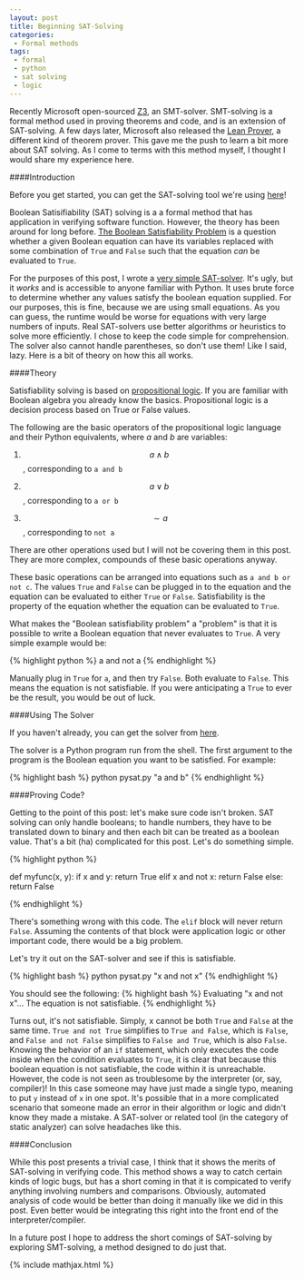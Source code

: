 ```yaml
---
layout: post
title: Beginning SAT-Solving
categories:
 - Formal methods
tags:
 - formal
 - python
 - sat solving
 - logic
---
```


Recently Microsoft open-sourced [Z3](https://github.com/Z3Prover/z3/), an SMT-solver. SMT-solving is a formal method used in proving theorems and code, and is an extension of SAT-solving. A few days later, Microsoft also released the [Lean Prover](https://leanprover.github.io/), a different kind of theorem prover. This gave me the push to learn a bit more about SAT solving. As I come to terms with this method myself, I thought I would share my experience here. 

####Introduction

Before you get started, you can get the SAT-solving tool we're using [here](https://github.com/ueliem/pysat/tree/a8a2b7463eb9b97866c9f713df5afc6ba1d1a230)!

Boolean Satisifiability (SAT) solving is a a formal method that has application in verifying software function. However, the theory has been around for long before. [The Boolean Satisfiability Problem](http://en.wikipedia.org/wiki/Boolean_satisfiability_problem) is a question whether a given Boolean equation can have its variables replaced with some combination of ```True``` and ```False``` such that the equation _can_ be evaluated to ```True```. 

For the purposes of this post, I wrote a [very simple SAT-solver](https://github.com/ueliem/pysat/tree/a8a2b7463eb9b97866c9f713df5afc6ba1d1a230). It's ugly, but it _works_ and is accessible to anyone familiar with Python. It uses brute force to determine whether any values satisfy the boolean equation supplied. For our purposes, this is fine, because we are using small equations. As you can guess, the runtime would be worse for equations with very large numbers of inputs. Real SAT-solvers use better algorithms or heuristics to solve more efficiently. I chose to keep the code simple for comprehension. The solver also cannot handle parentheses, so don't use them! Like I said, lazy. Here is a bit of theory on how this all works. 

####Theory

Satisfiability solving is based on [propositional logic](http://en.wikipedia.org/wiki/Propositional_calculus). If you are familiar with Boolean algebra you already know the basics. Propositional logic is a decision process based on True or False values. 

The following are the basic operators of the propositional logic language and their Python equivalents, where $a$ and $b$ are variables:

1. $$a \land b$$, corresponding to ```a and b```

2. $$a \lor b$$, corresponding to ```a or b```

3. $$\sim a$$, corresponding to ```not a```

There are other operations used but I will not be covering them in this post. They are more complex, compounds of these basic operations anyway. 

These basic operations can be arranged into equations such as ```a and b or not c```. The values ```True``` and ```False``` can be plugged in to the equation and the equation can be evaluated to either ```True``` or ```False```. Satisfiability is the property of the equation whether the equation can be evaluated to ```True```. 

What makes the "Boolean satisfiability problem" a "problem" is that it is possible to write a Boolean equation that never evaluates to ```True```. A very simple example would be:

{% highlight python %}
a and not a
{% endhighlight %}

Manually plug in ```True``` for ```a```, and then try ```False```. Both evaluate to ```False```. This means the equation is not satisfiable. If you were anticipating a ```True``` to ever be the result, you would be out of luck. 

####Using The Solver

If you haven't already, you can get the solver from [here](https://github.com/ueliem/pysat/tree/a8a2b7463eb9b97866c9f713df5afc6ba1d1a230).

The solver is a Python program run from the shell. The first argument to the program is the Boolean equation you want to be satisfied. For example:

{% highlight bash %}
python pysat.py "a and b"
{% endhighlight %}

####Proving Code?

Getting to the point of this post: let's make sure code isn't broken. SAT solving can only handle booleans; to handle numbers, they have to be translated down to binary and then each bit can be treated as a boolean value. That's a bit (ha) complicated for this post. Let's do something simple. 

{% highlight python %}

def myfunc(x, y):
	if x and y:
		return True
	elif x and not x:
		return False
	else:
		return False

{% endhighlight %}

There's something wrong with this code. The ```elif``` block will never return ```False```. Assuming the contents of that block were application logic or other important code, there would be a big problem. 

Let's try it out on the SAT-solver and see if this is satisfiable. 

{% highlight bash %}
python pysat.py "x and not x"
{% endhighlight %}

You should see the following:
{% highlight bash %}
Evaluating "x and not x"...
The equation is not satisfiable.
{% endhighlight %}

Turns out, it's not satisfiable. Simply, x cannot be both ```True``` and ```False``` at the same time. ```True and not True``` simplifies to ```True and False```, which is ```False```, and ```False and not False``` simplifies to ```False and True```, which is also ```False```. Knowing the behavior of an ```if``` statement, which only executes the code inside when the condition evaluates to ```True```, it is clear that because this boolean equation is not satisfiable, the code within it is unreachable. However, the code is not seen as troublesome by the interpreter (or, say, compiler)! In this case someone may have just made a single typo, meaning to put ```y``` instead of ```x``` in one spot. It's possible that in a more complicated scenario that someone made an error in their algorithm or logic and didn't know they made a mistake. A SAT-solver or related tool (in the category of static analyzer) can solve headaches like this. 

####Conclusion

While this post presents a trivial case, I think that it shows the merits of SAT-solving in verifying code. This method shows a way to catch certain kinds of logic bugs, but has a short coming in that it is compicated to verify anything involving numbers and comparisons. Obviously, automated analysis of code would be better than doing it manually like we did in this post. Even better would be integrating this right into the front end of the interpreter/compiler. 

In a future post I hope to address the short comings of SAT-solving by exploring SMT-solving, a method designed to do just that. 

{% include mathjax.html %}
